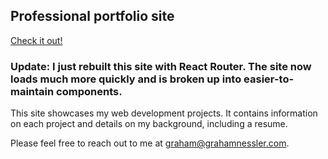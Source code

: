 ## Professional portfolio site

[Check it out!](https://gness1804.github.io/portfolio-site/index.html)

### Update: I just rebuilt this site with React Router. The site now loads much more quickly and is broken up into easier-to-maintain components. 

This site showcases my web development projects. It contains information on each project and details on my background, including a resume.

Please feel free to reach out to me at graham@grahamnessler.com.
